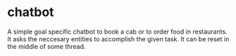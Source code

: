 # chatbot
A simple goal specific chatbot to book a cab or to order food in restaurants. It asks the neccesary entities to accomplish the given task.
It can be reset in the middle of some thread.
